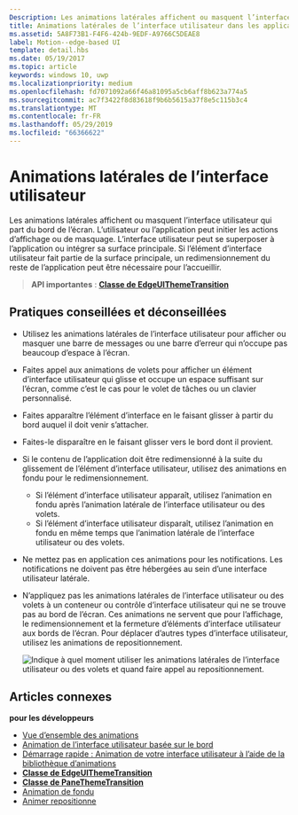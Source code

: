 ```yaml
---
Description: Les animations latérales affichent ou masquent l’interface utilisateur qui part du bord de l’écran.
title: Animations latérales de l’interface utilisateur dans les applications UWP
ms.assetid: 5A8F73B1-F4F6-424b-9EDF-A9766C5DEAE8
label: Motion--edge-based UI
template: detail.hbs
ms.date: 05/19/2017
ms.topic: article
keywords: windows 10, uwp
ms.localizationpriority: medium
ms.openlocfilehash: fd7071092a66f46a81095a5cb6aff8b623a774a5
ms.sourcegitcommit: ac7f3422f8d83618f9b6b5615a37f8e5c115b3c4
ms.translationtype: MT
ms.contentlocale: fr-FR
ms.lasthandoff: 05/29/2019
ms.locfileid: "66366622"
---
```

# <a name="edge-based-ui-animations"></a>Animations latérales de l’interface utilisateur





Les animations latérales affichent ou masquent l’interface utilisateur qui part du bord de l’écran. L’utilisateur ou l’application peut initier les actions d’affichage ou de masquage. L’interface utilisateur peut se superposer à l’application ou intégrer sa surface principale. Si l’élément d’interface utilisateur fait partie de la surface principale, un redimensionnement du reste de l’application peut être nécessaire pour l’accueillir.

> **API importantes** : [**Classe de EdgeUIThemeTransition**](https://docs.microsoft.com/uwp/api/Windows.UI.Xaml.Media.Animation.EdgeUIThemeTransition)


## <a name="dos-and-donts"></a>Pratiques conseillées et déconseillées


-   Utilisez les animations latérales de l’interface utilisateur pour afficher ou masquer une barre de messages ou une barre d’erreur qui n’occupe pas beaucoup d’espace à l’écran.
-   Faites appel aux animations de volets pour afficher un élément d’interface utilisateur qui glisse et occupe un espace suffisant sur l’écran, comme c’est le cas pour le volet de tâches ou un clavier personnalisé.
-   Faites apparaître l’élément d’interface en le faisant glisser à partir du bord auquel il doit venir s’attacher.
-   Faites-le disparaître en le faisant glisser vers le bord dont il provient.
-   Si le contenu de l’application doit être redimensionné à la suite du glissement de l’élément d’interface utilisateur, utilisez des animations en fondu pour le redimensionnement.
    -   Si l’élément d’interface utilisateur apparaît, utilisez l’animation en fondu après l’animation latérale de l’interface utilisateur ou des volets.
    -   Si l’élément d’interface utilisateur disparaît, utilisez l’animation en fondu en même temps que l’animation latérale de l’interface utilisateur ou des volets.
-   Ne mettez pas en application ces animations pour les notifications. Les notifications ne doivent pas être hébergées au sein d’une interface utilisateur latérale.
-   N’appliquez pas les animations latérales de l’interface utilisateur ou des volets à un conteneur ou contrôle d’interface utilisateur qui ne se trouve pas au bord de l’écran. Ces animations ne servent que pour l’affichage, le redimensionnement et la fermeture d’éléments d’interface utilisateur aux bords de l’écran. Pour déplacer d’autres types d’interface utilisateur, utilisez les animations de repositionnement.

    ![Indique à quel moment utiliser les animations latérales de l’interface utilisateur ou des volets et quand faire appel au repositionnement.](images/edgevsreposition.png)

## <a name="related-articles"></a>Articles connexes


**pour les développeurs**
* [Vue d’ensemble des animations](https://docs.microsoft.com/windows/uwp/graphics/animations-overview)
* [Animation de l’interface utilisateur basée sur le bord](https://docs.microsoft.com/previous-versions/windows/apps/jj649428(v=win.10))
* [Démarrage rapide : Animation de votre interface utilisateur à l’aide de la bibliothèque d’animations](https://docs.microsoft.com/previous-versions/windows/apps/hh452703(v=win.10))
* [**Classe de EdgeUIThemeTransition**](https://docs.microsoft.com/uwp/api/Windows.UI.Xaml.Media.Animation.EdgeUIThemeTransition)
* [**Classe de PaneThemeTransition**](https://docs.microsoft.com/uwp/api/Windows.UI.Xaml.Media.Animation.PaneThemeTransition)
* [Animation de fondu](https://docs.microsoft.com/previous-versions/windows/apps/jj649429(v=win.10))
* [Animer repositionne](https://docs.microsoft.com/previous-versions/windows/apps/jj649434(v=win.10))

 

 




